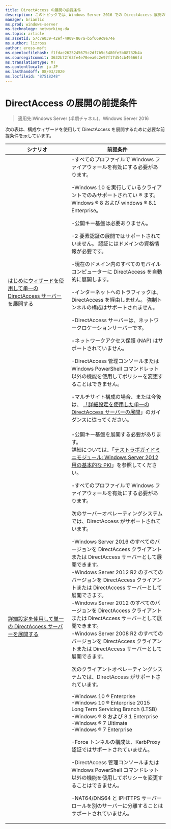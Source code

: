 ```yaml
---
title: DirectAccess の展開の前提条件
description: このトピックでは、Windows Server 2016 での DirectAccess 展開の前提条件について説明します。
manager: brianlic
ms.prod: windows-server
ms.technology: networking-da
ms.topic: article
ms.assetid: 57c7e039-42ef-4909-867a-b5f669c9e74e
ms.author: lizross
author: eross-msft
ms.openlocfilehash: f1fdae2625245675c2df7b5c5480fe5b08732b4a
ms.sourcegitcommit: 3632b72f63fe4e70eea6c2e97f17d54cb49566fd
ms.translationtype: MT
ms.contentlocale: ja-JP
ms.lasthandoff: 08/03/2020
ms.locfileid: "87518248"
---
```

# <a name="prerequisites-for-deploying-directaccess"></a>DirectAccess の展開の前提条件

>適用先:Windows Server (半期チャネル)、Windows Server 2016

次の表は、構成ウィザードを使用して DirectAccess を展開するために必要な前提条件を示しています。

|シナリオ|前提条件|
|-|-|
|[はじめにウィザードを使用して単一の DirectAccess サーバーを展開する](../../remote-access/directaccess/single-server-wizard/Deploy-a-Single-DirectAccess-Server-Using-the-Getting-Started-Wizard.md)|-すべてのプロファイルで Windows ファイアウォールを有効にする必要があります。<p>-Windows 10 を実行しているクライアントでのみサポートされてい &reg; ます。 <br />              Windows &reg; 8 および windows &reg; 8.1 Enterprise。<p>-公開キー基盤は必要ありません。<p>-2 要素認証の展開ではサポートされていません。 認証にはドメインの資格情報が必要です。<p>-現在のドメイン内のすべてのモバイルコンピューターに DirectAccess を自動的に展開します。<p>-インターネットへのトラフィックは、DirectAccess を経由しません。 強制トンネルの構成はサポートされません。<p>-DirectAccess サーバーは、ネットワークロケーションサーバーです。<p>-ネットワークアクセス保護 (NAP) はサポートされていません。<p>-DirectAccess 管理コンソールまたは Windows PowerShell コマンドレット以外の機能を使用してポリシーを変更することはできません。<p>-マルチサイト構成の場合、または今後は、 [「詳細設定を使用した単一の DirectAccess サーバーの展開](../../remote-access/directaccess/single-server-advanced/Deploy-a-Single-DirectAccess-Server-with-Advanced-Settings.md)」のガイダンスに従ってください。|
|[詳細設定を使用して単一の DirectAccess サーバーを展開する](../../remote-access/directaccess/single-server-advanced/Deploy-a-Single-DirectAccess-Server-with-Advanced-Settings.md)|-公開キー基盤を展開する必要があります。<br /> 詳細については、「[テストラボガイドミニモジュール: Windows Server 2012 用の基本的な PKI](https://docs.microsoft.com/answers/topics/windows-server-2012.html)」を参照してください。<p>-すべてのプロファイルで Windows ファイアウォールを有効にする必要があります。<p>次のサーバーオペレーティングシステムでは、DirectAccess がサポートされています。<p>-Windows Server 2016 のすべてのバージョンを DirectAccess クライアントまたは DirectAccess サーバーとして展開できます。<br />-Windows Server 2012 R2 のすべてのバージョンを DirectAccess クライアントまたは DirectAccess サーバーとして展開できます。<br />-Windows Server 2012 のすべてのバージョンを DirectAccess クライアントまたは DirectAccess サーバーとして展開できます。<br />-Windows Server 2008 R2 のすべてのバージョンを DirectAccess クライアントまたは DirectAccess サーバーとして展開できます。<p>次のクライアントオペレーティングシステムでは、DirectAccess がサポートされています。<p>-Windows 10 &reg; Enterprise<br />-Windows 10 &reg; Enterprise 2015 Long Term Servicing Branch (LTSB)<br />-Windows &reg; 8 および 8.1 Enterprise<br />-Windows &reg; 7 Ultimate<br />-Windows &reg; 7 Enterprise<p>-Force トンネルの構成は、KerbProxy 認証ではサポートされていません。<p>-DirectAccess 管理コンソールまたは Windows PowerShell コマンドレット以外の機能を使用してポリシーを変更することはできません。<p>-NAT64/DNS64 と IPHTTPS サーバーロールを別のサーバーに分離することはサポートされていません。|



